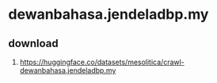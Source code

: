 # dewanbahasa.jendeladbp.my

## download

1. https://huggingface.co/datasets/mesolitica/crawl-dewanbahasa.jendeladbp.my